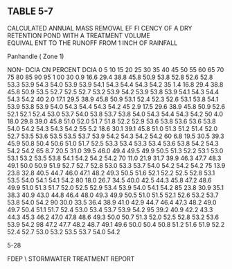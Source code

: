 <!-- NEEDS USER REVIEW -->
## TABLE  5-7 
 
CALCULATED  ANNUAL  MASS  REMOVAL  EF FI
CENCY  OF  A  DRY  RETENTION  POND 
WITH  A  TREATMENT  VOLUME  
EQUIVAL ENT  TO  THE 
 RUNOFF  FROM  1  INCH  OF  RAINFALL 
 

 
Panhandle ( Zone 1)
 
 
NON-
DCIA 
CN 
PERCENT DCIA 
0 
5 
10 
15 
20 
25 
30 
35 
40 
45 
50 
55 
60 
65 
70 
75 
80 
85 
90 
95 
1 00 
30 
0.9 
16.6 
29.4 
38.8 
45.8 
50.9 
53.8 
52.8 
52.6 
52.8 
53.3 
53.9 
54.3 
54.0 
53.9 
53.9 
54.1 
54.3 
54.4 
54.3 
54.2 
35 
1.4 
16.8 
29.4 
38.8 
45.8 
50.9 
53.5 
52.7 
52.5 
52.7 
53.2 
53.9 
54.2 
53.9 
53.8 
53.9 
54.1 
54.3 
54.4 
54.3 
54.2 
40 
2.0 
17.1 
29.5 
38.9 
45.8 
50.9 
53.1 
52.4 
52.3 
52.6 
53.1 
53.8 
54.1 
53.9 
53.8 
53.9 
54.0 
54.3 
54.4 
54.3 
54.2 
45 
2.9 
17.5 
29.6 
38.9 
45.8 
50.9 
52.6 
52.1 
52.1 
52.4 
53.0 
53.7 
54.0 
53.8 
53.7 
53.8 
54.0 
54.3 
54.4 
54.3 
54.2 
50 
4.0 
18.0 
29.8 
39.0 
45.8 
51.0 
52.0 
51.7 
51.8 
52.2 
52.9 
53.6 
53.8 
53.6 
53.6 
53.8 
54.0 
54.2 
54.3 
54.3 
54.2 
55 
5.2 
18.6 
30.1 
39.1 
45.8 
51.0 
51.3 
51.2 
51.4 
52.0 
52.7 
53.5 
53.6 
53.5 
53.5 
53.7 
53.9 
54.2 
54.3 
54.2 
54.2 
60 
6.8 
19.5 
30.5 
39.3 
45.9 
50.8 
50.4 
50.6 
51.0 
51.7 
52.5 
53.3 
53.4 
53.3 
53.4 
53.6 
53.8 
54.2 
54.3 
54.2 
54.2 
65 
8.7 
20.5 
31.0 
39.5 
46.0 
49.4 
49.5 
49.9 
50.5 
51.3 
52.2 
53.1 
53.0 
53.1 
53.2 
53.5 
53.8 
54.1 
54.2 
54.2 
54.2 
70 
11.0 
21.9 
31.7 
39.9 
46.3 
47.7 
48.3 
49.1 
50.0 
50.9 
51.9 
52.7 
52.7 
52.8 
53.0 
53.3 
53.7 
54.0 
54.2 
54.2 
54.2 
75 
13.9 
23.8 
32.8 
40.5 
44.7 
46.0 
47.1 
48.2 
49.3 
50.5 
51.6 
52.1 
52.2 
52.5 
52.8 
53.1 
53.5 
54.0 
54.1 
54.1 
54.2 
80 
18.0 
26.7 
34.5 
40.0 
42.5 
44.3 
45.8 
47.2 
48.6 
49.9 
51.0 
51.3 
51.7 
52.0 
52.5 
52.9 
53.4 
53.9 
54.0 
54.1 
54.2 
85 
23.8 
30.9 
35.1 
38.3 
40.9 
43.0 
44.8 
46.4 
48.0 
49.3 
49.9 
50.5 
51.0 
51.5 
52.1 
52.6 
53.2 
53.7 
53.8 
54.0 
54.2 
90 
30.0 
33.5 
36.4 
38.9 
41.0 
42.9 
44.7 
46.4 
47.3 
48.2 
49.0 
49.7 
50.4 
51.1 
51.7 
52.4 
53.0 
53.4 
53.7 
53.9 
54.2 
95 
39.2 
40.9 
42.2 
43.3 
44.3 
45.3 
46.2 
47.0 
47.8 
48.6 
49.3 
50.0 
50.7 
51.3 
52.0 
52.5 
52.8 
53.2 
53.6 
53.9 
54.2 
98 
47.2 
47.7 
48.2 
48.7 
49.1 
49.6 
50.0 
50.4 
50.8 
51.2 
51.6 
51.9 
52.2 
52.4 
52.7 
53.0 
53.2 
53.5 
53.7 
54.0 
54.2 
 
5-28

FDEP \ STORMWATER  TREATMENT  REPORT
